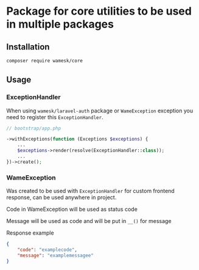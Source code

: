 # Package for core utilities to be used in multiple packages

## Installation

```bash
composer require wamesk/core
```

## Usage

### ExceptionHandler

When using `wamesk/laravel-auth`  package or `WameException` exception you need to register this `ExceptionHandler`.

```php
// bootstrap/app.php

->withExceptions(function (Exceptions $exceptions) {
    ...
    $exceptions->render(resolve(ExceptionHandler::class));
    ...
})->create();
```

### WameException

Was created to be used with `ExceptionHandler` for custom frontend response, can be used anywhere in project.

Code in WameException will be used as status code

Message will be used as code and will be put in `__()` for message

Response example

```json
{
    "code": "examplecode",
    "message": "examplemessagee"
}
```
